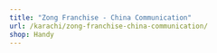```yaml
---
title: "Zong Franchise - China Communication"
url: /karachi/zong-franchise-china-communication/
shop: Handy
---
```

